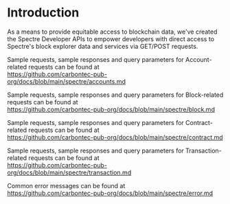 Introduction
=====================================

As a means to provide equitable access to blockchain data, we've created the Spectre Developer APIs to empower developers with direct access to Spectre's block explorer data and services via GET/POST requests.

Sample requests, sample responses and query parameters for Account-related requests can be found at <br/> 
https://github.com/carbontec-pub-org/docs/blob/main/spectre/accounts.md

Sample requests, sample responses and query parameters for Block-related requests can be found at <br/> 
https://github.com/carbontec-pub-org/docs/blob/main/spectre/block.md

Sample requests, sample responses and query parameters for Contract-related requests can be found at <br/> 
https://github.com/carbontec-pub-org/docs/blob/main/spectre/contract.md

Sample requests, sample responses and query parameters for Transaction-related requests can be found at <br/> 
https://github.com/carbontec-pub-org/docs/blob/main/spectre/transaction.md
 
Common error messages can be found at <br/> 
https://github.com/carbontec-pub-org/docs/blob/main/spectre/error.md
